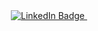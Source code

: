 <div id="badges" align="center">
  <a href="https://www.linkedin.com/in/francomosca/">
    <img src="https://img.shields.io/badge/LinkedIn-blue?style=for-the-badge&logo=linkedin&logoColor=white" alt="LinkedIn Badge"/>
  </a>
  <img src="https://komarev.com/ghpvc/?username=FrancoMosca&style=flat-square&color=blue" alt=""/>
 </div>
